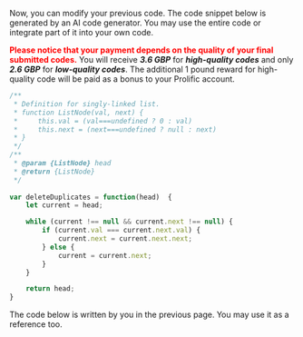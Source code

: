 Now, you can modify your previous code.  The code snippet below is generated by an AI code generator. You may use the entire code or integrate part of it into your own code. 



<span style="color: red;">**Please notice that your payment depends on the quality of your final submitted codes.**</span> You will receive ***3.6 GBP*** for ***high-quality codes*** and only ***2.6 GBP*** for ***low-quality codes***. The additional 1 pound reward for high-quality code will be paid as a bonus to your Prolific account.  

```javascript
/**
 * Definition for singly-linked list.
 * function ListNode(val, next) {
 *     this.val = (val===undefined ? 0 : val)
 *     this.next = (next===undefined ? null : next)
 * }
 */
/**
 * @param {ListNode} head
 * @return {ListNode}
 */
 
var deleteDuplicates = function(head)  {
    let current = head;

    while (current !== null && current.next !== null) {
        if (current.val === current.next.val) {
            current.next = current.next.next;
        } else {
            current = current.next;
        }
    }

    return head;
}
```

The code below is written by you in the previous page. You may use it as a reference too. 